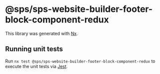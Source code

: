 # @sps/sps-website-builder-footer-block-component-redux

This library was generated with [Nx](https://nx.dev).

## Running unit tests

Run `nx test @sps/sps-website-builder-footer-block-component-redux` to execute the unit tests via [Jest](https://jestjs.io).
